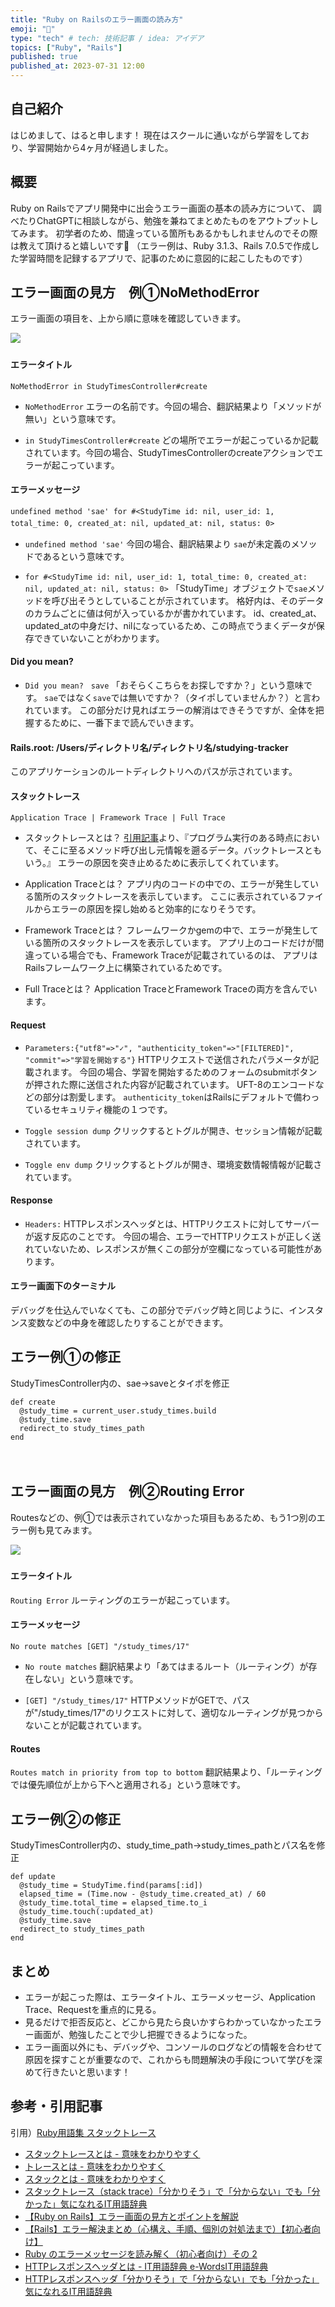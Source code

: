 ```yaml
---
title: "Ruby on Railsのエラー画面の読み方"
emoji: "📝"
type: "tech" # tech: 技術記事 / idea: アイデア
topics: ["Ruby", "Rails"]
published: true
published_at: 2023-07-31 12:00
---
```

## 自己紹介
はじめまして、はると申します！
現在はスクールに通いながら学習をしており、学習開始から4ヶ月が経過しました。
　
## 概要
Ruby on Railsでアプリ開発中に出会うエラー画面の基本の読み方について、
調べたりChatGPTに相談しながら、勉強を兼ねてまとめたものをアウトプットしてみます。
初学者のため、間違っている箇所もあるかもしれませんのでその際は教えて頂けると嬉しいです🙇
（エラー例は、Ruby 3.1.3、Rails 7.0.5で作成した学習時間を記録するアプリで、記事のために意図的に起こしたものです）
　
## エラー画面の見方　例①NoMethodError
エラー画面の項目を、上から順に意味を確認していきます。

![](/images/rails-error-study/no-method-error.png)
　
#### エラータイトル
`NoMethodError in StudyTimesController#create`

- `NoMethodError`
    エラーの名前です。今回の場合、翻訳結果より「メソッドが無い」という意味です。

- `in StudyTimesController#create`
    どの場所でエラーが起こっているか記載されています。今回の場合、StudyTimesControllerのcreateアクションでエラーが起こっています。
　
#### エラーメッセージ
`undefined method 'sae' for #<StudyTime id: nil, user_id: 1, total_time: 0, created_at: nil, updated_at: nil, status: 0>`
　
- `undefined method 'sae'`
    今回の場合、翻訳結果より `sae`が未定義のメソッドであるという意味です。

- `for #<StudyTime id: nil, user_id: 1, total_time: 0, created_at: nil, updated_at: nil, status: 0>`
    「StudyTime」オブジェクトで`sae`メソッドを呼び出そうとしていることが示されています。
    格好内は、そのデータのカラムごとに値は何が入っているかが書かれています。
    id、created_at、updated_atの中身だけ、nilになっているため、この時点でうまくデータが保存できていないことがわかります。
　
#### Did you mean?
- `Did you mean?　save`
    「おそらくこちらをお探しですか？」という意味です。
    `sae`ではなく`save`では無いですか？（タイポしていませんか？）と言われています。
    この部分だけ見ればエラーの解消はできそうですが、全体を把握するために、一番下まで読んでいきます。
　
#### Rails.root: /Users/ディレクトリ名/ディレクトリ名/studying-tracker
このアプリケーションのルートディレクトリへのパスが示されています。
　
#### スタックトレース
`Application Trace | Framework Trace | Full Trace`
- スタックトレースとは？
    [引用記事](#参考引用記事)より、『プログラム実行のある時点において、そこに至るメソッド呼び出し元情報を遡るデータ。バックトレースともいう。』
    エラーの原因を突き止めるために表示してくれています。

- Application Traceとは？
    アプリ内のコードの中での、エラーが発生している箇所のスタックトレースを表示しています。
    ここに表示されているファイルからエラーの原因を探し始めると効率的になりそうです。

- Framework Traceとは？
    フレームワークかgemの中で、エラーが発生している箇所のスタックトレースを表示しています。
    アプリ上のコードだけが間違っている場合でも、Framework Traceが記載されているのは、 アプリはRailsフレームワーク上に構築されているためです。

- Full Traceとは？
    Application TraceとFramework Traceの両方を含んでいます。
　
#### Request
- `Parameters:{"utf8"=>"✓", "authenticity_token"=>"[FILTERED]", "commit"=>"学習を開始する"}`
    HTTPリクエストで送信されたパラメータが記載されます。
    今回の場合、学習を開始するためのフォームのsubmitボタンが押された際に送信された内容が記載されています。
    UFT-8のエンコードなどの部分は割愛します。
    `authenticity_token`はRailsにデフォルトで備わっているセキュリティ機能の１つです。

- `Toggle session dump`
    クリックするとトグルが開き、セッション情報が記載されています。

- `Toggle env dump`
    クリックするとトグルが開き、環境変数情報情報が記載されています。
　
#### Response
- `Headers:`
        HTTPレスポンスヘッダとは、HTTPリクエストに対してサーバーが返す反応のことです。
        今回の場合、エラーでHTTPリクエストが正しく送れていないため、レスポンスが無くこの部分が空欄になっている可能性があります。
　
#### エラー画面下のターミナル
デバッグを仕込んでいなくても、この部分でデバッグ時と同じように、インスタンス変数などの中身を確認したりすることができます。
　
## エラー例①の修正
StudyTimesController内の、sae→saveとタイポを修正
```
def create
  @study_time = current_user.study_times.build
  @study_time.save
  redirect_to study_times_path
end
```
　
## エラー画面の見方　例②Routing Error
Routesなどの、例①では表示されていなかった項目もあるため、もう1つ別のエラー例も見てみます。

![](/images/rails-error-study/routing-error.png)
　
#### エラータイトル
`Routing Error`
ルーティングのエラーが起こっています。
　
#### エラーメッセージ
`No route matches [GET] "/study_times/17"`

- `No route matches`
    翻訳結果より「あてはまるルート（ルーティング）が存在しない」という意味です。

- `[GET] "/study_times/17"`
    HTTPメソッドがGETで、パスが"/study_times/17"のリクエストに対して、適切なルーティングが見つからないことが記載されています。
　
#### Routes
`Routes match in priority from top to bottom`
翻訳結果より、「ルーティングでは優先順位が上から下へと適用される」という意味です。
　
## エラー例②の修正
StudyTimesController内の、study_time_path→study_times_pathとパス名を修正
```
def update
  @study_time = StudyTime.find(params[:id])
  elapsed_time = (Time.now - @study_time.created_at) / 60
  @study_time.total_time = elapsed_time.to_i
  @study_time.touch(:updated_at)
  @study_time.save
  redirect_to study_times_path
end
```

## まとめ
- エラーが起こった際は、エラータイトル、エラーメッセージ、Application Trace、Requestを重点的に見る。
- 見るだけで拒否反応と、どこから見たら良いかすらわかっていなかったエラー画面が、勉強したことで少し把握できるようになった。
- エラー画面以外にも、デバッグや、コンソールのログなどの情報を合わせて原因を探すことが重要なので、これからも問題解決の手段について学びを深めて行きたいと思います！
　
## 参考・引用記事
引用）[Ruby用語集 スタックトレース](https://docs.ruby-lang.org/ja/latest/doc/glossary.html#sa:~:text=%E3%82%AB%E3%83%AB%E3%82%B9%E3%82%B3%E3%83%BC%E3%83%97-,%E3%82%B9%E3%82%BF%E3%83%83%E3%82%AF%E3%83%88%E3%83%AC%E3%83%BC%E3%82%B9,-stack%20trace)

- [スタックトレースとは - 意味をわかりやすく](https://e-words.jp/w/スタックトレース.html)
- [トレースとは - 意味をわかりやすく](https://e-words.jp/w/トレース.html)
- [スタックとは - 意味をわかりやすく](https://e-words.jp/w/スタック.html)
- [スタックトレース（stack trace）「分かりそう」で「分からない」でも「分かった」気になれるIT用語辞典](https://wa3.i-3-i.info/word13281.html)
- [【Ruby on Rails】エラー画面の見方とポイントを解説](https://ichigick.com/rails-error-view/)
- [【Rails】エラー解決まとめ（心構え、手順、個別の対処法まで）【初心者向け】](https://ichigick.com/rails-error-summary/)
- [Ruby のエラーメッセージを読み解く（初心者向け）その 2](https://qiita.com/scivola/items/77017693de371ab49667)
- [HTTPレスポンスヘッダとは - IT用語辞典 e-WordsIT用語辞典](https://e-words.jp/w/HTTPレスポンスヘッダ.html)
- [HTTPレスポンスヘッダ「分かりそう」で「分からない」でも「分かった」気になれるIT用語辞典](https://wa3.i-3-i.info/word1847.html)
